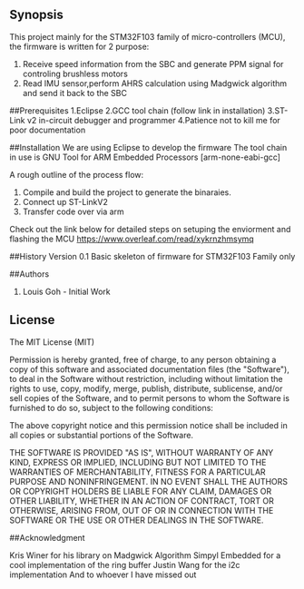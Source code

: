 ## Synopsis
This project mainly for the STM32F103 family of micro-controllers (MCU), the firmware is written for 2 purpose:
1. Receive speed information from the SBC and generate PPM signal for controling brushless motors
2. Read IMU sensor,perform AHRS calculation using Madgwick algorithm and send it back to the SBC

##Prerequisites
1.Eclipse 
2.GCC tool chain (follow link in installation)
3.ST-Link v2 in-circuit debugger and programmer
4.Patience not to kill me for poor documentation

##Installation
We are using Eclipse to develop the firmware
The tool chain in use is GNU Tool for ARM Embedded Processors [arm-none-eabi-gcc]

A rough outline of the process flow:
1. Compile and build the project to generate the binaraies.
2. Connect up ST-LinkV2
3. Transfer code over via arm

Check out the link below for detailed steps on setuping the enviorment and flashing the MCU
https://www.overleaf.com/read/xykrnzhmsymq

##History
Version 0.1 Basic skeleton of firmware for STM32F103 Family only

##Authors
1. Louis Goh - Initial Work

## License
The MIT License (MIT)

Permission is hereby granted, free of charge, to any person obtaining a copy of this software and associated documentation files (the "Software"), to deal in the Software without restriction, including without limitation the rights to use, copy, modify, merge, publish, distribute, sublicense, and/or sell copies of the Software, and to permit persons to whom the Software is furnished to do so, subject to the following conditions:

The above copyright notice and this permission notice shall be included in all copies or substantial portions of the Software.

THE SOFTWARE IS PROVIDED "AS IS", WITHOUT WARRANTY OF ANY KIND, EXPRESS OR IMPLIED, INCLUDING BUT NOT LIMITED TO THE WARRANTIES OF MERCHANTABILITY, FITNESS FOR A PARTICULAR PURPOSE AND NONINFRINGEMENT. IN NO EVENT SHALL THE AUTHORS OR COPYRIGHT HOLDERS BE LIABLE FOR ANY CLAIM, DAMAGES OR OTHER LIABILITY, WHETHER IN AN ACTION OF CONTRACT, TORT OR OTHERWISE, ARISING FROM, OUT OF OR IN CONNECTION WITH THE SOFTWARE OR THE USE OR OTHER DEALINGS IN THE SOFTWARE.

##Acknowledgment

Kris Winer for his library on Madgwick Algorithm
Simpyl Embedded for a cool implementation of the ring buffer
Justin Wang for the i2c implementation
And to whoever I have missed out
